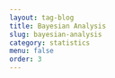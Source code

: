 ```yaml
---
layout: tag-blog
title: Bayesian Analysis
slug: bayesian-analysis
category: statistics
menu: false
order: 3
---
```

